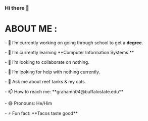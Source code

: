 ### Hi there 👋

<!--
**NicholasG128/NicholasG128** is a ✨ _special_ ✨ repository because its `README.md` (this file) appears on your GitHub profile.

Here are some ideas to get you started: --!>




<h1>ABOUT ME : </h1>

<p>- 🔭 I’m currently working on going through school to get a <b>degree</b>.</p>
<p>- 🌱 I’m currently learning **Computer Information Systems.**</p>
<p>- 👯 I’m looking to collaborate on nothing.</p>
<p>- 🤔 I’m looking for help with nothing currently.</p>
<p>- 💬 Ask me about reef tanks & my cats.</p>
<p>- 📫 How to reach me: **grahamn04@buffalostate.edu**</p>
<p>- 😄 Pronouns: He/Him</p>
<p>- ⚡ Fun fact: **Tacos taste good**</p>



